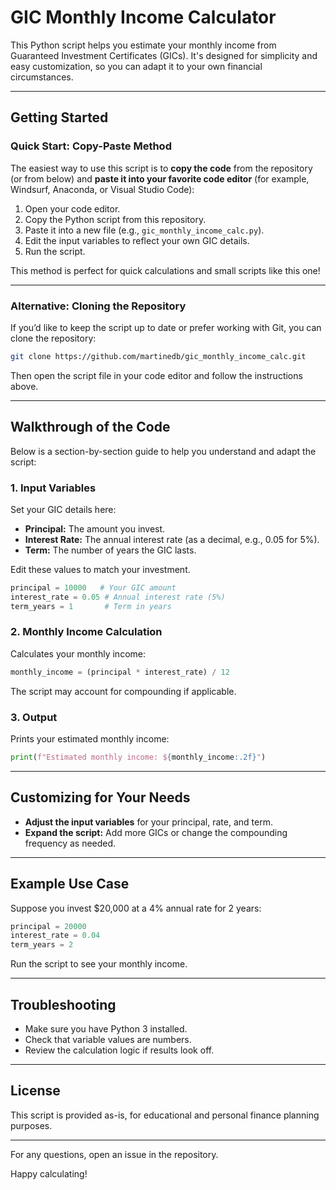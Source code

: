 # GIC Monthly Income Calculator

This Python script helps you estimate your monthly income from Guaranteed Investment Certificates (GICs). It's designed for simplicity and easy customization, so you can adapt it to your own financial circumstances.

---

## Getting Started

### Quick Start: Copy-Paste Method

The easiest way to use this script is to **copy the code** from the repository (or from below) and **paste it into your favorite code editor** (for example, Windsurf, Anaconda, or Visual Studio Code):

1. Open your code editor.
2. Copy the Python script from this repository.
3. Paste it into a new file (e.g., `gic_monthly_income_calc.py`).
4. Edit the input variables to reflect your own GIC details.
5. Run the script.

This method is perfect for quick calculations and small scripts like this one!

---

### Alternative: Cloning the Repository

If you’d like to keep the script up to date or prefer working with Git, you can clone the repository:

```bash
git clone https://github.com/martinedb/gic_monthly_income_calc.git
```
Then open the script file in your code editor and follow the instructions above.

---

## Walkthrough of the Code

Below is a section-by-section guide to help you understand and adapt the script:

### 1. Input Variables

Set your GIC details here:
- **Principal:** The amount you invest.
- **Interest Rate:** The annual interest rate (as a decimal, e.g., 0.05 for 5%).
- **Term:** The number of years the GIC lasts.

Edit these values to match your investment.

```python
principal = 10000   # Your GIC amount
interest_rate = 0.05 # Annual interest rate (5%)
term_years = 1       # Term in years
```

### 2. Monthly Income Calculation

Calculates your monthly income:

```python
monthly_income = (principal * interest_rate) / 12
```

The script may account for compounding if applicable.

### 3. Output

Prints your estimated monthly income:

```python
print(f"Estimated monthly income: ${monthly_income:.2f}")
```

---

## Customizing for Your Needs

- **Adjust the input variables** for your principal, rate, and term.
- **Expand the script:** Add more GICs or change the compounding frequency as needed.

---

## Example Use Case

Suppose you invest $20,000 at a 4% annual rate for 2 years:

```python
principal = 20000
interest_rate = 0.04
term_years = 2
```

Run the script to see your monthly income.

---

## Troubleshooting

- Make sure you have Python 3 installed.
- Check that variable values are numbers.
- Review the calculation logic if results look off.

---

## License

This script is provided as-is, for educational and personal finance planning purposes.

---

For any questions, open an issue in the repository.

Happy calculating!
